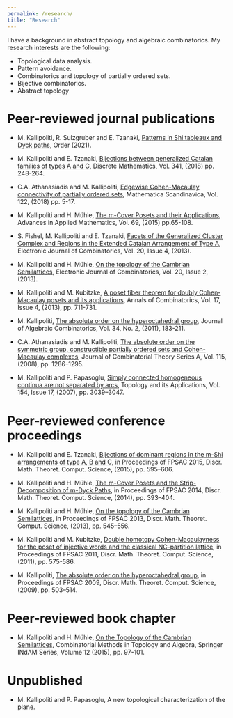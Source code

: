 ```yaml
---
permalink: /research/
title: "Research"
---
```



I have a background in abstract topology and algebraic combinatorics. 
My research interests are the following:

- Topological data analysis.
- Pattern avoidance. 
- Combinatorics and topology of partially ordered sets.
- Bijective combinatorics.
- Abstract topology

# Peer-reviewed journal publications 

- M. Kallipoliti, R. Sulzgruber and E. Tzanaki, [Patterns in Shi tableaux and Dyck paths](https://link.springer.com/article/10.1007/s11083-021-09573-4), Order (2021).

- M. Kallipoliti and E. Tzanaki, [Bijections between generalized Catalan families of types A and C](https://www.sciencedirect.com/science/article/pii/S0012365X18301602), Discrete Mathematics, Vol. 341, (2018) pp. 248-264.

- C.A. Athanasiadis and M. Kallipoliti, [Edgewise Cohen-Macaulay connectivity of partially ordered sets](https://www.mscand.dk/article/view/97270), Mathematica Scandinavica, Vol. 122, (2018) pp. 5-17.

- M. Kallipoliti and H. Mühle, [The m-Cover Posets and their Applications](https://www.sciencedirect.com/science/article/pii/S0196885815000573), Advances in Applied Mathematics, Vol. 69, (2015) pp.65-108.

- S. Fishel, M. Kallipoliti and E. Tzanaki, [Facets of the Generalized Cluster Complex and Regions in the Extended Catalan Arrangement of Type A](https://www.combinatorics.org/ojs/index.php/eljc/article/view/v20i4p7), Electronic Journal of Combinatorics, Vol. 20, Issue 4, (2013).

- M. Kallipoliti and H. Mühle, [On the topology of the Cambrian Semilattices](https://www.combinatorics.org/ojs/index.php/eljc/article/view/v20i2p48), Electronic Journal of Combinatorics, Vol. 20, Issue 2, (2013).

- M. Kallipoliti and M. Kubitzke, [A poset fiber theorem for doubly Cohen-Macaulay posets and its applications](https://link.springer.com/article/10.1007/s00026-013-0203-8), Annals of Combinatorics, Vol. 17, Issue 4, (2013), pp. 711-731.

- M. Kallipoliti, [The absolute order on the hyperoctahedral group](https://link.springer.com/article/10.1007/s10801-010-0267-z), Journal of Algebraic Combinatorics, Vol. 34, No. 2, (2011), 183-211.

- C.A. Athanasiadis and M. Kallipoliti, [The absolute order on the symmetric group, constructible partially ordered sets and Cohen-Macaulay complexes](https://www.sciencedirect.com/science/article/pii/S0097316508000083), Journal of Combinatorial Theory Series A, Vol. 115, (2008), pp. 1286–1295.

- M. Kallipoliti and P. Papasoglu, [Simply connected homogeneous continua are not separated by arcs](https://www.sciencedirect.com/science/article/pii/S0166864107002416), Topology and its Applications, Vol. 154, Issue 17, (2007), pp. 3039–3047. 


# Peer-reviewed conference proceedings

- M. Kallipoliti and E. Tzanaki, [Bijections of dominant regions in the m-Shi arrangements of type A, B and C](https://dmtcs.episciences.org/2495), in Proceedings of FPSAC 2015, Discr. Math. Theoret. Comput. Science, (2015), pp. 595–606.

- M. Kallipoliti and H. Mühle, [The m-Cover Posets and the Strip-Decomposition of m-Dyck Paths](https://dmtcs.episciences.org/2409), in Proceedings of FPSAC 2014, Discr. Math. Theoret. Comput. Science, (2014), pp. 393–404.

- M. Kallipoliti and H. Mühle, [On the topology of the Cambrian Semilattices](https://dmtcs.episciences.org/2320), in Proceedings of FPSAC 2013, Discr. Math. Theoret. Comput. Science, (2013), pp. 545–556.

- M. Kallipoliti and M. Kubitzke, [Double homotopy Cohen-Macaulayness for the poset of injective words and the classical NC-partition lattice](https://dmtcs.episciences.org/2935), in Proceedings of FPSAC 2011, Discr. Math. Theoret. Comput. Science, (2011), pp. 575-586.

- M. Kallipoliti, [The absolute order on the hyperoctahedral group](https://dmtcs.episciences.org/2689), in Proceedings of FPSAC 2009, Discr. Math. Theoret. Comput. Science, (2009), pp. 503–514.


# Peer-reviewed book chapter

- M. Kallipoliti and H. Mühle, [On the Topology of the Cambrian Semilattices](https://link.springer.com/book/10.1007/978-3-319-20155-9), Combinatorial Methods in Topology and Algebra, Springer INdAM Series, Volume 12 (2015), pp. 97-101.



# Unpublished

- M. Kallipoliti and P. Papasoglu, A new topological characterization of the plane.
